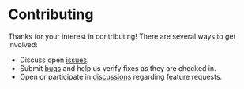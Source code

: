 # Contributing

Thanks for your interest in contributing! There are several ways to get involved:

- Discuss open [issues](https://github.com/wpengine/site-deploy/issues).
- Submit [bugs](https://github.com/wpengine/site-deploy/issues/new?assignees=&labels=&template=bug_report.md&title=) and help us verify fixes as they are checked in.
- Open or participate in [discussions](https://github.com/wpengine/site-deploy/discussions) regarding feature requests.
